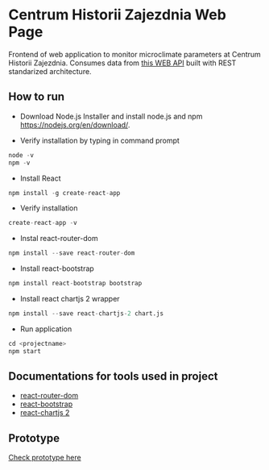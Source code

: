 # Centrum Historii Zajezdnia Web Page
Frontend of web application to monitor microclimate parameters at Centrum Historii Zajezdnia. Consumes data from [this WEB API](https://github.com/carzynsky/Centrum-Historii-Zajezdnia-Web-API) built with REST standarized architecture.

## How to run

* Download Node.js Installer and install node.js and npm
https://nodejs.org/en/download/.

* Verify installation by typing in command prompt
```python
node -v
npm -v
```

* Install React
```python
npm install -g create-react-app
```
* Verify installation
```python
create-react-app -v
```
* Instal react-router-dom
```python
npm install --save react-router-dom
```
* Install react-bootstrap
```python
npm install react-bootstrap bootstrap
```
* Install react chartjs 2 wrapper
```python
npm install --save react-chartjs-2 chart.js
```
* Run application
```python
cd <projectname>
npm start
```
## Documentations for tools used in project
* [react-router-dom](https://www.npmjs.com/package/react-router-dom)
* [react-bootstrap](https://react-bootstrap.github.io/getting-started/introduction/)
* [react-chartjs 2](https://github.com/jerairrest/react-chartjs-2)
## Prototype
[Check prototype here](https://carzynsky.github.io/Centrum-Historii-Zajezdnia-Web-Page/)
